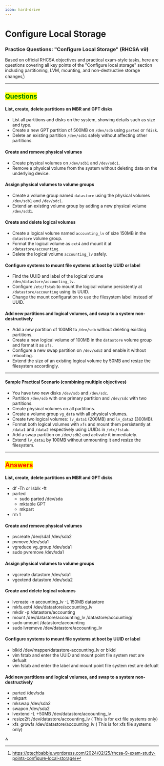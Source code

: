 ```yaml
---
icon: hard-drive
---
```


# Configure Local Storage

### Practice Questions: "Configure Local Storage" (RHCSA v9)

Based on official RHCSA objectives and practical exam-style tasks, here are questions covering all key points of the "Configure local storage" section including partitioning, LVM, mounting, and non-destructive storage changes[^1]:

***

## <mark style="color:green;">Questions</mark>

#### List, create, delete partitions on MBR and GPT disks

* List all partitions and disks on the system, showing details such as size and type.
* Create a new GPT partition of 500MB on `/dev/sdb` using `parted` or `fdisk`.
* Delete an existing partition `/dev/sdb1` safely without affecting other partitions.

#### Create and remove physical volumes

* Create physical volumes on `/dev/sdb1` and `/dev/sdc1`.
* Remove a physical volume from the system without deleting data on the underlying device.

#### Assign physical volumes to volume groups

* Create a volume group named `datastore` using the physical volumes `/dev/sdb1` and `/dev/sdc1`.
* Extend an existing volume group by adding a new physical volume `/dev/sdd1`.

#### Create and delete logical volumes

* Create a logical volume named `accounting_lv` of size 150MB in the `datastore` volume group.
* Format the logical volume as `ext4` and mount it at `/datastore/accounting`.
* Delete the logical volume `accounting_lv` safely.

#### Configure systems to mount file systems at boot by UUID or label

* Find the UUID and label of the logical volume `/dev/datastore/accounting_lv`.
* Configure `/etc/fstab` to mount the logical volume persistently at `/datastore/accounting` using its UUID.
* Change the mount configuration to use the filesystem label instead of UUID.

#### Add new partitions and logical volumes, and swap to a system non-destructively

* Add a new partition of 100MB to `/dev/sdb` without deleting existing partitions.
* Create a new logical volume of 100MB in the `datastore` volume group and format it as `xfs`.
* Configure a new swap partition on `/dev/sdb2` and enable it without rebooting.
* Extend the size of an existing logical volume by 50MB and resize the filesystem accordingly.

***

#### Sample Practical Scenario (combining multiple objectives)

* You have two new disks `/dev/sdb` and `/dev/sdc`.
* Partition `/dev/sdb` with one primary partition and `/dev/sdc` with two partitions.
* Create physical volumes on all partitions.
* Create a volume group `vg_data` with all physical volumes.
* Create two logical volumes: `lv_data1` (200MB) and `lv_data2` (300MB).
* Format both logical volumes with `xfs` and mount them persistently at `/data1` and `/data2` respectively using UUIDs in `/etc/fstab`.
* Add a swap partition on `/dev/sdb2` and activate it immediately.
* Extend `lv_data1` by 100MB without unmounting it and resize the filesystem.

***

## <mark style="color:red;">Answers</mark>

#### List, create, delete partitions on MBR and GPT disks

* df -Th or lsblk -ft
* parted&#x20;
  * sudo parted /dev/sda
  * mktable GPT
  * mkpart
* rm 1

#### Create and remove physical volumes

* pvcreate /dev/sda1 /dev/sda2
* pvmove /dev/sda1
* vgreduce vg\_group /dev/sda1
* sudo pvremove /dev/sda1

#### Assign physical volumes to volume groups

* vgcreate datastore /dev/sda1&#x20;
* vgextend datastore /dev/sda2

#### Create and delete logical volumes

* &#x20;lvcreate -n accounting\_lv -L 150MB datastore
* mkfs.ext4 /dev/datastore/accounting\_lv&#x20;
* mkdir -p /datastore/accounting
* mount /dev/datastore/accounting\_lv /datastore/accounting/
* sudo umount /datastore/accounting
* sudo lvremove /dev/datastore/accounting\_lv

#### Configure systems to mount file systems at boot by UUID or label

* blkid /dev/mapper/datastore-accounting\_lv or blkid
* vim fstab and enter the UUID and mount point file system rest are defualt
* vim fstab and enter the label and mount point file system rest are defualt

#### Add new partitions and logical volumes, and swap to a system non-destructively

* parted /dev/sda
* mkpart&#x20;
* mkswap /dev/sda2&#x20;
* swapon /dev/sda2
* lvextend -L +50MB /dev/datastore/accounting\_lv
* resize2ft /dev/datastore/accounting\_lv    ( This is for ext file systems only)
* xfs\_growfs /dev/datastore/accounting\_lv      ( This is for xfs file systems only)

⁂

[^1]: https://qtechbabble.wordpress.com/2024/02/25/rhcsa-9-exam-study-points-configure-local-storage/
